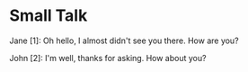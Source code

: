 # Small Talk


Jane [1]: Oh hello, I almost didn't see you there. How are you?

John [2]: I'm well, thanks for asking. How about you?

